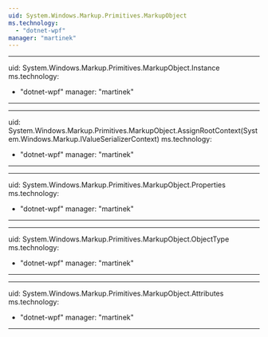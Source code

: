 ```yaml
---
uid: System.Windows.Markup.Primitives.MarkupObject
ms.technology: 
  - "dotnet-wpf"
manager: "martinek"
---
```


---
uid: System.Windows.Markup.Primitives.MarkupObject.Instance
ms.technology: 
  - "dotnet-wpf"
manager: "martinek"
---

---
uid: System.Windows.Markup.Primitives.MarkupObject.AssignRootContext(System.Windows.Markup.IValueSerializerContext)
ms.technology: 
  - "dotnet-wpf"
manager: "martinek"
---

---
uid: System.Windows.Markup.Primitives.MarkupObject.Properties
ms.technology: 
  - "dotnet-wpf"
manager: "martinek"
---

---
uid: System.Windows.Markup.Primitives.MarkupObject.ObjectType
ms.technology: 
  - "dotnet-wpf"
manager: "martinek"
---

---
uid: System.Windows.Markup.Primitives.MarkupObject.Attributes
ms.technology: 
  - "dotnet-wpf"
manager: "martinek"
---
